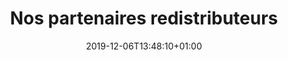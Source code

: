 ---
title: Nos partenaires redistributeurs
date: 2019-12-06T13:48:10+01:00
layout: redistributeurs
menu:
  main:
    parent: redistribuer
    weight: 1
illu: /img/page-redistribuer/redistributeurs_intro.svg
intro: 
    first: "Depuis le début, Règles Élémentaires a fait le choix éthique et moral de ne pas assurer directement la redistribution auprès des femmes dans le besoin, mais de passer par des partenaires redistributeurs spécialisés, à l’instar du Samusocial de Paris, de la Croix Rouge, du Secours Populaire et de nombreux autres acteurs répartis sur tout le territoire. Ce choix s’explique par deux raisons : "
    list:
        bullet1: "• La volonté de ne pas démultiplier les points de contact pour les femmes dans le besoin"
        bullet2: "• La réalité d’un sujet qui a trait à l’intime et qui entraîne bien souvent un grand nombre de questions liées à la santé sexuelle et reproductive nécessitant un accompagnement médical"
fonctionnement:
    title: le fonctionnement
    text1: "Règles Élémentaires lutte contre la précarité menstruelle en organisant des collectes de protections périodiques dont les produits sont ensuite remis à des associations et autres organisations professionnelles qui interviennent au plus près des femmes en situation de précarité."
    text2: "Afin de devenir partenaire redistributeur, vous devez être une organisation qui agit dans le cadre de la lutte contre la précarité et le mal-logement. Si l’activité et les valeurs de votre organisation correspondent, un membre de l’équipe Règles Élémentaires vous contactera pour prendre plus d’informations, ensuite une convention de partenariat sera signée par les deux parties et enfin, des produits seront mis à votre disposition selon la disponibilité des protections périodiques, ainsi que nos capacités et les vôtres en termes de stockage et de transport."
    photo: /img/page-redistribuer/photo-distrib.png
carousel: true
devenir_button: Devenir partenaire
voir_button: Voir tous nos partenaires
---